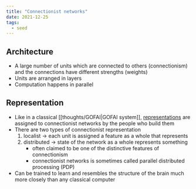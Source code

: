 ```yaml
---
title: "Connectionist networks"
date: 2021-12-25
tags:
  - seed
---
```


## Architecture

- A large number of units which are connected to others (connectionism) and the connections have different strengths (weights)
- Units are arranged in layers
- Computation happens in parallel

## Representation

- Like in a classical [[thoughts/GOFAI|GOFAI system]], [representations](/thoughts/representation) are assigned to connectionist networks by the people who build them
- There are two types of connectionist representation
  1.  localist → each unit is assigned a feature as a whole that represents
  2.  distributed → state of the network as a whole represents something
      - often claimed to be one of the distinctive features of connectionism
      - connectionist networks is sometimes called parallel distributed processing (PDP)
- Can be trained to learn and resembles the structure of the brain much more closely than any classical computer
